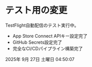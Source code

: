 # テスト用の変更

TestFlight自動配信のテスト実行中。

- App Store Connect APIキー設定完了
- GitHub Secrets設定完了
- 完全なCI/CDパイプライン構築完了

2025年 9月 27日 土曜日 04:50:07    
